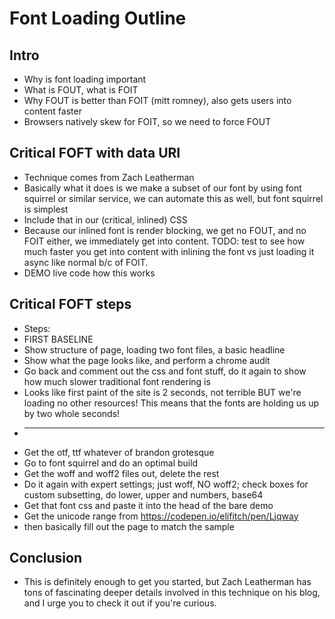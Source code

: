 # Font Loading Outline

## Intro
* Why is font loading important
* What is FOUT, what is FOIT
* Why FOUT is better than FOIT (mitt romney), also gets users into content faster
* Browsers natively skew for FOIT, so we need to force FOUT

## Critical FOFT with data URI
* Technique comes from Zach Leatherman
* Basically what it does is we make a subset of our font by using font squirrel or similar service, we can automate this as well, but font squirrel is simplest
* Include that in our (critical, inlined) CSS
* Because our inlined font is render blocking, we get no FOUT, and no FOIT either, we immediately get into content. TODO: test to see how much faster you get into content with inlining the font vs just loading it async like normal b/c of FOIT.
* DEMO live code how this works

## Critical FOFT steps
* Steps:
* FIRST BASELINE
* Show structure of page, loading two font files, a basic headline
* Show what the page looks like, and perform a chrome audit
* Go back and comment out the css and font stuff, do it again to show how much slower traditional font rendering is
* Looks like first paint of the site is 2 seconds, not terrible BUT we're loading no other resources! This means that the fonts are holding us up by two whole seconds!
* -------------------------------------------
* Get the otf, ttf whatever of brandon grotesque
* Go to font squirrel and do an optimal build
* Get the woff and woff2 files out, delete the rest
* Do it again with expert settings; just woff, NO woff2; check boxes for custom subsetting, do lower, upper and numbers, base64
* Get that font css and paste it into the head of the bare demo
* Get the unicode range from https://codepen.io/elifitch/pen/Ljqway
* then basically fill out the page to match the sample

## Conclusion
* This is definitely enough to get you started, but Zach Leatherman has tons of fascinating deeper details involved in this technique on his blog, and I urge you to check it out if you're curious.
